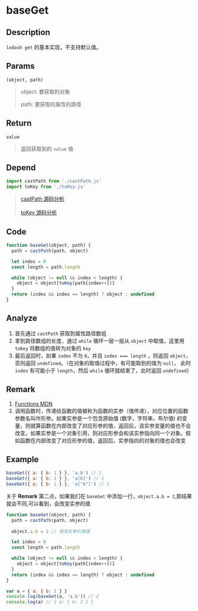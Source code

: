 # baseGet

## Description 
`lodash get` 的基本实现，不支持默认值。
## Params
`(object, path)`
> object: 要获取的对象
>
> path: 要获取的属性的路径
>

## Return
`value`
> 返回获取到的 `value` 值
>

## Depend
```js
import castPath from './castPath.js'
import toKey from './toKey.js'
```
> [castPath 源码分析](./castPath.md)
> <br/>
> <br/>
> [toKey 源码分析](./toKey.md)
>


## Code
```js
function baseGet(object, path) {
  path = castPath(path, object)

  let index = 0
  const length = path.length

  while (object != null && index < length) {
    object = object[toKey(path[index++])]
  }
  return (index && index == length) ? object : undefined
}
```
## Analyze
1. 首先通过 `castPath` 获取到属性路径数组
2. 拿到路径数组的长度，通过 `while` 循环一层一层从 `object` 中取值，这里用 `toKey` 将数组的值转为对象的 `key`
3. 最后返回时，如果 `index` 不为 `0`，并且 `index === length` ，则返回 `object`，否则返回 `undefined`。（在对象的取值过程中，有可能取到的值为 `null`， 此时 `index` 有可能小于 `length`，然后 `while` 循环就结束了，此时返回 `undefined`）

## Remark
1. [Functions MDN](https://developer.mozilla.org/zh-CN/docs/Web/JavaScript/Reference/Functions)
2. 调用函数时，传递给函数的值被称为函数的实参（值传递），对应位置的函数参数名叫作形参。如果实参是一个包含原始值 (数字，字符串，布尔值) 的变量，则就算函数在内部改变了对应形参的值，返回后，该实参变量的值也不会改变。如果实参是一个对象引用，则对应形参会和该实参指向同一个对象。假如函数在内部改变了对应形参的值，返回后，实参指向的对象的值也会改变

## Example
```js
baseGet({ a: { b: 1 } }, 'a.b') // 1
baseGet({ a: { b: 1 } }, 'a[b]') // 1
baseGet({ a: { b: 1 } }, 'a["b"]') // 1
```

关于 **Remark** 第二点，如果我们在 `baseGet` 中添加一行，`object.a.b = 2`,那结果就会不同,可以看到，会改变实参的值

```js
function baseGet(object, path) {
  path = castPath(path, object)
  
  object.a.b = 2 // 改变形参引用值

  let index = 0
  const length = path.length

  while (object != null && index < length) {
    object = object[toKey(path[index++])]
  }
  return (index && index == length) ? object : undefined
}

var a = { a: { b: 1 } }
console.log(baseGet(a, 'a.b')) // 2
console.log(a) // { a: { b: 2 } }

```
